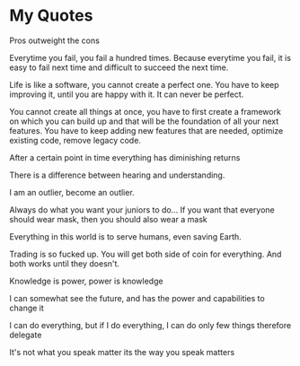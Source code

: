 # My Quotes

Pros outweight the cons

Everytime you fail, you fail a hundred times. Because everytime you fail, it is easy to fail next time and difficult to succeed the next time.

Life is like a software, you cannot create a perfect one. You have to keep improving it, until you are happy with it. It can never be perfect.

You cannot create all things at once, you have to first create a framework on which you can build up and that will be the foundation of all your next features. You have to keep adding new features that are needed, optimize existing code, remove legacy code.

After a certain point in time everything has diminishing returns

There is a difference between hearing and understanding.

I am an outlier, become an outlier.

Always do what you want your juniors to do... If you want that everyone should wear mask, then you should also wear a mask

Everything in this world is to serve humans, even saving Earth.

Trading is so fucked up. You will get both side of coin for everything. And both works until they doesn't.

Knowledge is power, power is knowledge

I can somewhat see the future, and has the power and capabilities to change it

I can do everything, but if I do everything, I can do only few things therefore delegate

It's not what you speak matter its the way you speak matters
